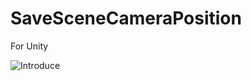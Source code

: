 # SaveSceneCameraPosition
For Unity

![Introduce](https://user-images.githubusercontent.com/96217643/148949526-54a617c5-bb6a-41cc-b6f5-9c26a0c7c4bc.gif)

